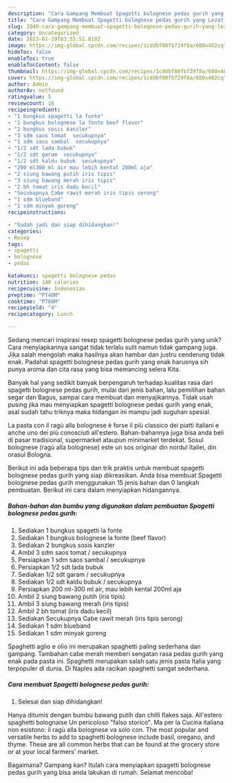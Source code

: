 ```yaml
---
description: "Cara Gampang Membuat Spagetti bolognese pedas gurih yang Lezat Sekali"
title: "Cara Gampang Membuat Spagetti bolognese pedas gurih yang Lezat Sekali"
slug: 1940-cara-gampang-membuat-spagetti-bolognese-pedas-gurih-yang-lezat-sekali
category: Uncategorized
date: 2023-01-29T03:55:51.810Z
image: https://img-global.cpcdn.com/recipes/1cddbf80fb729f8a/680x482cq70/spagetti-bolognese-pedas-gurih-foto-resep-utama.jpg
hideToc: false
enableToc: true
enableTocContent: false
thumbnail: https://img-global.cpcdn.com/recipes/1cddbf80fb729f8a/680x482cq70/spagetti-bolognese-pedas-gurih-foto-resep-utama.jpg
cover: https://img-global.cpcdn.com/recipes/1cddbf80fb729f8a/680x482cq70/spagetti-bolognese-pedas-gurih-foto-resep-utama.jpg
author: Admin
authorAv: notfound
ratingvalue: 5
reviewcount: 16
recipeingredient:
- "1 bungkus spagetti la fonte"
- "1 bungkus bolognese la fonte beef flavor"
- "2 bungkus sosis kanzler"
- "3 sdm saos tomat  secukupnya"
- "1 sdm saos sambal  secukupnya"
- "1/2 sdt lada bubuk"
- "1/2 sdt garam  secukupnya"
- "1/2 sdt kaldu bubuk  secukupnya"
- "200 ml300 ml air mau lebih kental 200ml aja"
- "2 siung bawang putih iris tipis"
- "3 siung bawang merah iris tipis"
- "2 bh tomat iris dadu kecil"
- "Secukupnya Cabe rawit merah iris tipis serong"
- "1 sdm blueband"
- "1 sdm minyak goreng"
recipeinstructions:

- "Sudah jadi dan siap dihidangkan!"
categories:
- Resep
tags:
- spagetti
- bolognese
- pedas

katakunci: spagetti bolognese pedas 
nutrition: 148 calories
recipecuisine: Indonesian
preptime: "PT40M"
cooktime: "PT60M"
recipeyield: "4"
recipecategory: Lunch

---
```





Sedang mencari inspirasi resep spagetti bolognese pedas gurih yang unik? Cara menyiapkannya sangat tidak terlalu sulit namun tidak gampang juga. Jika salah mengolah maka hasilnya akan hambar dan justru cenderung tidak enak. Padahal spagetti bolognese pedas gurih yang enak harusnya sih punya aroma dan cita rasa yang bisa memancing selera Kita.





Banyak hal yang sedikit banyak berpengaruh terhadap kualitas rasa dari spagetti bolognese pedas gurih, mulai dari jenis bahan, lalu pemilihan bahan segar dan Bagus, sampai cara membuat dan menyajikannya. Tidak usah pusing jika mau menyiapkan spagetti bolognese pedas gurih yang enak,      asal sudah tahu triknya maka hidangan ini mampu jadi suguhan spesial.














La pasta con il ragù alla bolognese è forse il più classico dei piatti italiani e anche uno dei più conosciuti all&#39;estero. Bahan-bahannya juga bisa anda beli di pasar tradisional, supermarket ataupun minimarket terdekat. Sosul bolognese (ragù alla bolognese) este un sos originar din nordul Italiei, din orasul Bologna.






Berikut ini ada beberapa tips dan trik praktis untuk membuat spagetti bolognese pedas gurih yang siap dikreasikan. Anda bisa membuat Spagetti bolognese pedas gurih menggunakan 15 jenis bahan dan 0 langkah pembuatan. Berikut ini cara dalam menyiapkan hidangannya.

<!--inarticleads1-->

##### Bahan-bahan dan bumbu yang digunakan dalam pembuatan Spagetti bolognese pedas gurih:

1. Sediakan 1 bungkus spagetti la fonte
1. Sediakan 1 bungkus bolognese la fonte (beef flavor)
1. Sediakan 2 bungkus sosis kanzler
1. Ambil 3 sdm saos tomat / secukupnya
1. Persiapkan 1 sdm saos sambal / secukupnya
1. Persiapkan 1/2 sdt lada bubuk
1. Sediakan 1/2 sdt garam / secukupnya
1. Sediakan 1/2 sdt kaldu bubuk / secukupnya
1. Persiapkan 200 ml-300 ml air, mau lebih kental 200ml aja
1. Ambil 2 siung bawang putih (iris tipis)
1. Ambil 3 siung bawang merah (iris tipis)
1. Ambil 2 bh tomat (iris dadu kecil)
1. Sediakan Secukupnya Cabe rawit merah (iris tipis serong)
1. Sediakan 1 sdm blueband
1. Sediakan 1 sdm minyak goreng


Spaghetti aglio e olio ini merupakan spaghetti paling sederhana dan gampang. Tambahan cabe merah memberi sengatan rasa pedas gurih yang enak pada pasta ini. Spaghetti merupakan salah satu jenis pasta Italia yang terpopuler di dunia. Di Naples ada racikan spaghetti sangat sederhana. 

<!--inarticleads2-->

##### Cara membuat Spagetti bolognese pedas gurih:


1. Selesai dan siap dihidangkan!

Hanya ditumis dengan bumbu bawang putih dan chilli flakes saja. All&#39;estero spaghetti bolognaise Un pericoloso &#34;falso storico&#34;. Ma per la Cucina italiana non esistono: il ragù alla bolognese va solo con. The most popular and versatile herbs to add to spaghetti bolognese include basil, oregano, and thyme. These are all common herbs that can be found at the grocery store or at your local farmers&#39; market. 

Bagaimana? Gampang kan? Itulah cara menyiapkan spagetti bolognese pedas gurih yang bisa anda lakukan di rumah. Selamat mencoba!
